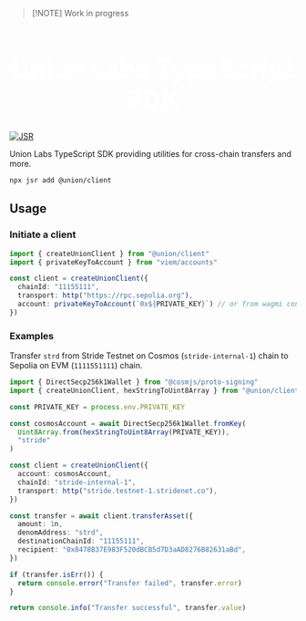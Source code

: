 > [!NOTE] Work in progress

<h1 align="center" style="font-size: 2.75rem; font-weight: 900; color: white;">Union Labs TypeScript SDK</h1>

[![JSR](https://jsr.io/badges/@union/client)](https://jsr.io/@union/client)

Union Labs TypeScript SDK providing utilities for cross-chain transfers and more.

```sh
npx jsr add @union/client
```

## Usage

### Initiate a client

```ts
import { createUnionClient } from "@union/client"
import { privateKeyToAccount } from "viem/accounts"

const client = createUnionClient({
  chainId: "11155111",
  transport: http("https://rpc.sepolia.org"),
  account: privateKeyToAccount(`0x${PRIVATE_KEY}`) // or from wagmi configuration
})
```

### Examples

Transfer `strd` from Stride Testnet on Cosmos (`stride-internal-1`) chain to Sepolia on EVM (`1111551111`) chain.

```ts
import { DirectSecp256k1Wallet } from "@cosmjs/proto-signing"
import { createUnionClient, hexStringToUint8Array } from "@union/client"

const PRIVATE_KEY = process.env.PRIVATE_KEY

const cosmosAccount = await DirectSecp256k1Wallet.fromKey(
  Uint8Array.from(hexStringToUint8Array(PRIVATE_KEY)),
  "stride"
)

const client = createUnionClient({
  account: cosmosAccount,
  chainId: "stride-internal-1",
  transport: http("stride.testnet-1.stridenet.co"),
})

const transfer = await client.transferAsset({
  amount: 1n,
  denomAddress: "strd",
  destinationChainId: "11155111",
  recipient: "0x8478B37E983F520dBCB5d7D3aAD8276B82631aBd",
})

if (transfer.isErr()) {
  return console.error("Transfer failed", transfer.error)
}

return console.info("Transfer successful", transfer.value)
```

